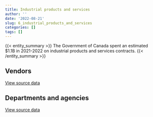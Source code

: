 ```yaml
---
title: Industrial products and services
author: ''
date: '2022-08-21'
slug: 6_industrial_products_and_services
categories: []
tags: []
---
```


<script src="/rmarkdown-libs/htmlwidgets/htmlwidgets.js"></script>
<link href="/rmarkdown-libs/datatables-css/datatables-crosstalk.css" rel="stylesheet" />
<script src="/rmarkdown-libs/datatables-binding/datatables.js"></script>
<script src="/rmarkdown-libs/jquery/jquery-3.6.0.min.js"></script>
<link href="/rmarkdown-libs/dt-core-bootstrap/css/dataTables.bootstrap.min.css" rel="stylesheet" />
<link href="/rmarkdown-libs/dt-core-bootstrap/css/dataTables.bootstrap.extra.css" rel="stylesheet" />
<script src="/rmarkdown-libs/dt-core-bootstrap/js/jquery.dataTables.min.js"></script>
<script src="/rmarkdown-libs/dt-core-bootstrap/js/dataTables.bootstrap.min.js"></script>
<link href="/rmarkdown-libs/crosstalk/css/crosstalk.min.css" rel="stylesheet" />
<script src="/rmarkdown-libs/crosstalk/js/crosstalk.min.js"></script>
<script src="/rmarkdown-libs/htmlwidgets/htmlwidgets.js"></script>
<link href="/rmarkdown-libs/datatables-css/datatables-crosstalk.css" rel="stylesheet" />
<script src="/rmarkdown-libs/datatables-binding/datatables.js"></script>
<script src="/rmarkdown-libs/jquery/jquery-3.6.0.min.js"></script>
<link href="/rmarkdown-libs/dt-core-bootstrap/css/dataTables.bootstrap.min.css" rel="stylesheet" />
<link href="/rmarkdown-libs/dt-core-bootstrap/css/dataTables.bootstrap.extra.css" rel="stylesheet" />
<script src="/rmarkdown-libs/dt-core-bootstrap/js/jquery.dataTables.min.js"></script>
<script src="/rmarkdown-libs/dt-core-bootstrap/js/dataTables.bootstrap.min.js"></script>
<link href="/rmarkdown-libs/crosstalk/css/crosstalk.min.css" rel="stylesheet" />
<script src="/rmarkdown-libs/crosstalk/js/crosstalk.min.js"></script>

{{< entity_summary >}}
The Government of Canada spent an estimated \$1.1B in 2021-2022 on industrial products and services contracts.
{{< /entity_summary >}}

## Vendors

<div id="htmlwidget-1" style="width:100%;height:auto;" class="datatables html-widget"></div>
<script type="application/json" data-for="htmlwidget-1">{"x":{"style":"bootstrap","filter":"none","vertical":false,"data":[["<a href=\"/vendors/2220742_ontario/\">2220742 ONTARIO<\/a>","<a href=\"/vendors/3d_datacomm/\">3D DATACOMM<\/a>","<a href=\"/vendors/3m_canada_company/\">3M CANADA COMPANY<\/a>","<a href=\"/vendors/73719_newfoundland_labrador/\">73719 NEWFOUNDLAND LABRADOR<\/a>","<a href=\"/vendors/9275_0181_quebec/\">9275 0181 QUEBEC<\/a>","<a href=\"/vendors/ab_sciex/\">AB SCIEX<\/a>","<a href=\"/vendors/abb/\">ABB<\/a>","<a href=\"/vendors/abbott/\">ABBOTT<\/a>","<a href=\"/vendors/access_2_networks/\">ACCESS 2 NETWORKS<\/a>","<a href=\"/vendors/acklands_grainger/\">ACKLANDS GRAINGER<\/a>","<a href=\"/vendors/acme_future_security_controls/\">ACME FUTURE SECURITY CONTROLS<\/a>","<a href=\"/vendors/act/\">ACT<\/a>","<a href=\"/vendors/adapt_pharma_canada/\">ADAPT PHARMA CANADA<\/a>","<a href=\"/vendors/adga_group/\">ADGA GROUP<\/a>","<a href=\"/vendors/advanced_business_interiors/\">ADVANCED BUSINESS INTERIORS<\/a>","<a href=\"/vendors/advanced_chippewa_technologies/\">ADVANCED CHIPPEWA TECHNOLOGIES<\/a>","<a href=\"/vendors/aecom/\">AECOM<\/a>","<a href=\"/vendors/aeg_fuels/\">AEG FUELS<\/a>","<a href=\"/vendors/aerex_avionics/\">AEREX AVIONICS<\/a>","<a href=\"/vendors/aero_feu/\">AERO FEU<\/a>","<a href=\"/vendors/aero_supplies/\">AERO SUPPLIES<\/a>","<a href=\"/vendors/afw_construction/\">AFW CONSTRUCTION<\/a>","<a href=\"/vendors/agilent/\">AGILENT<\/a>","<a href=\"/vendors/ainsworth/\">AINSWORTH<\/a>","<a href=\"/vendors/air_liquide_canada/\">AIR LIQUIDE CANADA<\/a>","<a href=\"/vendors/airborne_systems/\">AIRBORNE SYSTEMS<\/a>","<a href=\"/vendors/airboss_defense/\">AIRBOSS DEFENSE<\/a>","<a href=\"/vendors/airbus/\">AIRBUS<\/a>","<a href=\"/vendors/alliance_energy/\">ALLIANCE ENERGY<\/a>","<a href=\"/vendors/alliance_engineering_construction/\">ALLIANCE ENGINEERING CONSTRUCTION<\/a>","<a href=\"/vendors/als_canada/\">ALS CANADA<\/a>","<a href=\"/vendors/altis_human_resources/\">ALTIS HUMAN RESOURCES<\/a>","<a href=\"/vendors/amazon/\">AMAZON<\/a>","<a href=\"/vendors/amron_construction/\">AMRON CONSTRUCTION<\/a>","<a href=\"/vendors/amtech_aeronautical/\">AMTECH AERONAUTICAL<\/a>","<a href=\"/vendors/amtek_engineering/\">AMTEK ENGINEERING<\/a>","<a href=\"/vendors/anixter_canada/\">ANIXTER CANADA<\/a>","<a href=\"/vendors/apparel_trimmings/\">APPAREL TRIMMINGS<\/a>","<a href=\"/vendors/applied_electonics/\">APPLIED ELECTONICS<\/a>","<a href=\"/vendors/applied_systems_engineering/\">APPLIED SYSTEMS ENGINEERING<\/a>","<a href=\"/vendors/apron_fuel_services/\">APRON FUEL SERVICES<\/a>","<a href=\"/vendors/aqua_guard_spill_response/\">AQUA GUARD SPILL RESPONSE<\/a>","<a href=\"/vendors/aqua_lung_canada/\">AQUA LUNG CANADA<\/a>","<a href=\"/vendors/arc_teryx_equipment_a_division_of_amer_sports_canada/\">ARC TERYX EQUIPMENT A DIVISION OF AMER SPORTS CANADA<\/a>","<a href=\"/vendors/artex_sportswear/\">ARTEX SPORTSWEAR<\/a>","<a href=\"/vendors/asbex/\">ASBEX<\/a>","<a href=\"/vendors/asokan_business_interiors/\">ASOKAN BUSINESS INTERIORS<\/a>","<a href=\"/vendors/atco/\">ATCO<\/a>","<a href=\"/vendors/atlantic_business_interiors/\">ATLANTIC BUSINESS INTERIORS<\/a>","<a href=\"/vendors/atlantica_mechanical_contractors/\">ATLANTICA MECHANICAL CONTRACTORS<\/a>","<a href=\"/vendors/ats_services/\">ATS SERVICES<\/a>","<a href=\"/vendors/atwill_morin/\">ATWILL MORIN<\/a>","<a href=\"/vendors/av_tech/\">AV TECH<\/a>","<a href=\"/vendors/avi_spl_canada/\">AVI SPL CANADA<\/a>","<a href=\"/vendors/avjet_holding/\">AVJET HOLDING<\/a>","<a href=\"/vendors/avondale_construction/\">AVONDALE CONSTRUCTION<\/a>","<a href=\"/vendors/axys_technologies/\">AXYS TECHNOLOGIES<\/a>","<a href=\"/vendors/b_braun_of_canada/\">B BRAUN OF CANADA<\/a>","<a href=\"/vendors/babcock_international_group/\">BABCOCK INTERNATIONAL GROUP<\/a>","<a href=\"/vendors/bae_systems/\">BAE SYSTEMS<\/a>","<a href=\"/vendors/banctec_canada/\">BANCTEC CANADA<\/a>","<a href=\"/vendors/bargreen_ellingson/\">BARGREEN ELLINGSON<\/a>","<a href=\"/vendors/baxter/\">BAXTER<\/a>","<a href=\"/vendors/beckman_coulter_canada/\">BECKMAN COULTER CANADA<\/a>","<a href=\"/vendors/bell_canada/\">BELL CANADA<\/a>","<a href=\"/vendors/bell_textron/\">BELL TEXTRON<\/a>","<a href=\"/vendors/bio_nuclear_diagnostics/\">BIO NUCLEAR DIAGNOSTICS<\/a>","<a href=\"/vendors/biomerieux_canada/\">BIOMERIEUX CANADA<\/a>","<a href=\"/vendors/black_mcdonald/\">BLACK MCDONALD<\/a>","<a href=\"/vendors/blumetric_environmental/\">BLUMETRIC ENVIRONMENTAL<\/a>","<a href=\"/vendors/bmt_fleet_technology/\">BMT FLEET TECHNOLOGY<\/a>","<a href=\"/vendors/bollore_logistics/\">BOLLORE LOGISTICS<\/a>","<a href=\"/vendors/bombardier/\">BOMBARDIER<\/a>","<a href=\"/vendors/bomimed/\">BOMIMED<\/a>","<a href=\"/vendors/bouthillette_parizeau/\">BOUTHILLETTE PARIZEAU<\/a>","<a href=\"/vendors/brandt_tractor/\">BRANDT TRACTOR<\/a>","<a href=\"/vendors/brawn_construction/\">BRAWN CONSTRUCTION<\/a>","<a href=\"/vendors/broadnet_telecom/\">BROADNET TELECOM<\/a>","<a href=\"/vendors/bronswerk_marine/\">BRONSWERK MARINE<\/a>","<a href=\"/vendors/brookfield_global_integrated_solutions/\">BROOKFIELD GLOBAL INTEGRATED SOLUTIONS<\/a>","<a href=\"/vendors/brs_innovations/\">BRS INNOVATIONS<\/a>","<a href=\"/vendors/bruker/\">BRUKER<\/a>","<a href=\"/vendors/bureau_veritas_canada/\">BUREAU VERITAS CANADA<\/a>","<a href=\"/vendors/c_core/\">C CORE<\/a>","<a href=\"/vendors/cadex/\">CADEX<\/a>","<a href=\"/vendors/calian/\">CALIAN<\/a>","<a href=\"/vendors/campbell_scientific_canada/\">CAMPBELL SCIENTIFIC CANADA<\/a>","<a href=\"/vendors/canadian_corps_of_commissionaires/\">CANADIAN CORPS OF COMMISSIONAIRES<\/a>","<a href=\"/vendors/canadian_leaseback/\">CANADIAN LEASEBACK<\/a>","<a href=\"/vendors/canadian_maritime_engineering/\">CANADIAN MARITIME ENGINEERING<\/a>","<a href=\"/vendors/canadian_nuclear_laboratories/\">CANADIAN NUCLEAR LABORATORIES<\/a>","<a href=\"/vendors/canadian_standards_association/\">CANADIAN STANDARDS ASSOCIATION<\/a>","<a href=\"/vendors/canadyne_technologies/\">CANADYNE TECHNOLOGIES<\/a>","<a href=\"/vendors/canam_ponts_canada/\">CANAM PONTS CANADA<\/a>","<a href=\"/vendors/canon/\">CANON<\/a>","<a href=\"/vendors/cansel_survey_equipment/\">CANSEL SURVEY EQUIPMENT<\/a>","<a href=\"/vendors/cantec_systems/\">CANTEC SYSTEMS<\/a>","<a href=\"/vendors/carleton_life_support_systems/\">CARLETON LIFE SUPPORT SYSTEMS<\/a>","<a href=\"/vendors/carleton_university/\">CARLETON UNIVERSITY<\/a>","<a href=\"/vendors/carmichael_engineering/\">CARMICHAEL ENGINEERING<\/a>","<a href=\"/vendors/casp_aerospace/\">CASP AEROSPACE<\/a>","<a href=\"/vendors/cbci_telecom/\">CBCI TELECOM<\/a>","<a href=\"/vendors/cdw_canada/\">CDW CANADA<\/a>","<a href=\"/vendors/chandos_construction/\">CHANDOS CONSTRUCTION<\/a>","<a href=\"/vendors/chubb_edwards/\">CHUBB EDWARDS<\/a>","<a href=\"/vendors/cima/\">CIMA<\/a>","<a href=\"/vendors/clariant_canada/\">CLARIANT CANADA<\/a>","<a href=\"/vendors/clermark/\">CLERMARK<\/a>","<a href=\"/vendors/coastal_restoration_masonry/\">COASTAL RESTORATION MASONRY<\/a>","<a href=\"/vendors/colt_canada/\">COLT CANADA<\/a>","<a href=\"/vendors/columbia_fuels/\">COLUMBIA FUELS<\/a>","<a href=\"/vendors/combat_networks/\">COMBAT NETWORKS<\/a>","<a href=\"/vendors/compucom_canada/\">COMPUCOM CANADA<\/a>","<a href=\"/vendors/con_pro_industries_canada/\">CON PRO INDUSTRIES CANADA<\/a>","<a href=\"/vendors/concept_controls/\">CONCEPT CONTROLS<\/a>","<a href=\"/vendors/conexsys/\">CONEXSYS<\/a>","<a href=\"/vendors/connex_telecommunications/\">CONNEX TELECOMMUNICATIONS<\/a>","<a href=\"/vendors/convergint_technologies/\">CONVERGINT TECHNOLOGIES<\/a>","<a href=\"/vendors/ctoms/\">CTOMS<\/a>","<a href=\"/vendors/cubic_defense_applications/\">CUBIC DEFENSE APPLICATIONS<\/a>","<a href=\"/vendors/cullen_diesel_power/\">CULLEN DIESEL POWER<\/a>","<a href=\"/vendors/cummins_canada/\">CUMMINS CANADA<\/a>","<a href=\"/vendors/d_doyle_installations/\">D DOYLE INSTALLATIONS<\/a>","<a href=\"/vendors/d_mark_biosciences/\">D MARK BIOSCIENCES<\/a>","<a href=\"/vendors/daimler/\">DAIMLER<\/a>","<a href=\"/vendors/dalhousie_university/\">DALHOUSIE UNIVERSITY<\/a>","<a href=\"/vendors/dasco_equipment/\">DASCO EQUIPMENT<\/a>","<a href=\"/vendors/data_communications_management/\">DATA COMMUNICATIONS MANAGEMENT<\/a>","<a href=\"/vendors/davtair_industries/\">DAVTAIR INDUSTRIES<\/a>","<a href=\"/vendors/dbc_marine_safety_systems/\">DBC MARINE SAFETY SYSTEMS<\/a>","<a href=\"/vendors/decisive_technologies/\">DECISIVE TECHNOLOGIES<\/a>","<a href=\"/vendors/delco_automation/\">DELCO AUTOMATION<\/a>","<a href=\"/vendors/dell_computer/\">DELL COMPUTER<\/a>","<a href=\"/vendors/devlin_construction/\">DEVLIN CONSTRUCTION<\/a>","<a href=\"/vendors/dew_engineering/\">DEW ENGINEERING<\/a>","<a href=\"/vendors/dexter_construction/\">DEXTER CONSTRUCTION<\/a>","<a href=\"/vendors/diligens/\">DILIGENS<\/a>","<a href=\"/vendors/dnr_consulting_group/\">DNR CONSULTING GROUP<\/a>","<a href=\"/vendors/draeger/\">DRAEGER<\/a>","<a href=\"/vendors/drs_technologies_canada/\">DRS TECHNOLOGIES CANADA<\/a>","<a href=\"/vendors/dss_marine/\">DSS MARINE<\/a>","<a href=\"/vendors/dymech_engineering/\">DYMECH ENGINEERING<\/a>","<a href=\"/vendors/eastpoint_engineering/\">EASTPOINT ENGINEERING<\/a>","<a href=\"/vendors/ebsco_canada/\">EBSCO CANADA<\/a>","<a href=\"/vendors/eclipsys_solutions/\">ECLIPSYS SOLUTIONS<\/a>","<a href=\"/vendors/elbit_systems/\">ELBIT SYSTEMS<\/a>","<a href=\"/vendors/ellisdon/\">ELLISDON<\/a>","<a href=\"/vendors/emcon_services/\">EMCON SERVICES<\/a>","<a href=\"/vendors/emergent_biosolutions/\">EMERGENT BIOSOLUTIONS<\/a>","<a href=\"/vendors/empowered_networks/\">EMPOWERED NETWORKS<\/a>","<a href=\"/vendors/ems_technologies/\">EMS TECHNOLOGIES<\/a>","<a href=\"/vendors/entrust/\">ENTRUST<\/a>","<a href=\"/vendors/esbe_scientific_industries/\">ESBE SCIENTIFIC INDUSTRIES<\/a>","<a href=\"/vendors/esri/\">ESRI<\/a>","<a href=\"/vendors/evolvecomp_construction/\">EVOLVECOMP CONSTRUCTION<\/a>","<a href=\"/vendors/fca_canada/\">FCA CANADA<\/a>","<a href=\"/vendors/felix_technology/\">FELIX TECHNOLOGY<\/a>","<a href=\"/vendors/ffg/\">FFG<\/a>","<a href=\"/vendors/fidelity_engineering_construction/\">FIDELITY ENGINEERING CONSTRUCTION<\/a>","<a href=\"/vendors/finning_international/\">FINNING INTERNATIONAL<\/a>","<a href=\"/vendors/flex_knit/\">FLEX KNIT<\/a>","<a href=\"/vendors/flight_fuels/\">FLIGHT FUELS<\/a>","<a href=\"/vendors/fn_herstal/\">FN HERSTAL<\/a>","<a href=\"/vendors/ford_motor_company/\">FORD MOTOR COMPANY<\/a>","<a href=\"/vendors/fort_garry_fire_truck/\">FORT GARRY FIRE TRUCK<\/a>","<a href=\"/vendors/fournier_construction_industrielle/\">FOURNIER CONSTRUCTION INDUSTRIELLE<\/a>","<a href=\"/vendors/francis_canada_truck_centre/\">FRANCIS CANADA TRUCK CENTRE<\/a>","<a href=\"/vendors/frequentis_canada/\">FREQUENTIS CANADA<\/a>","<a href=\"/vendors/fsc/\">FSC<\/a>","<a href=\"/vendors/g4s_security_services/\">G4S SECURITY SERVICES<\/a>","<a href=\"/vendors/gab_induspac/\">GAB INDUSPAC<\/a>","<a href=\"/vendors/gamble_technologies/\">GAMBLE TECHNOLOGIES<\/a>","<a href=\"/vendors/gap_wireless/\">GAP WIRELESS<\/a>","<a href=\"/vendors/gartner/\">GARTNER<\/a>","<a href=\"/vendors/gateway_mechanical_services/\">GATEWAY MECHANICAL SERVICES<\/a>","<a href=\"/vendors/gdi_services/\">GDI SERVICES<\/a>","<a href=\"/vendors/general_electric_canada/\">GENERAL ELECTRIC CANADA<\/a>","<a href=\"/vendors/general_motors/\">GENERAL MOTORS<\/a>","<a href=\"/vendors/genesis_integration/\">GENESIS INTEGRATION<\/a>","<a href=\"/vendors/genome_quebec/\">GENOME QUEBEC<\/a>","<a href=\"/vendors/gentex_international/\">GENTEX INTERNATIONAL<\/a>","<a href=\"/vendors/george_courey/\">GEORGE COUREY<\/a>","<a href=\"/vendors/geospectrum_technologies/\">GEOSPECTRUM TECHNOLOGIES<\/a>","<a href=\"/vendors/getinge_canada/\">GETINGE CANADA<\/a>","<a href=\"/vendors/gfl_environmental/\">GFL ENVIRONMENTAL<\/a>","<a href=\"/vendors/gilmore_reproductions/\">GILMORE REPRODUCTIONS<\/a>","<a href=\"/vendors/glasshouse_systems/\">GLASSHOUSE SYSTEMS<\/a>","<a href=\"/vendors/global_life_sciences_solutions/\">GLOBAL LIFE SCIENCES SOLUTIONS<\/a>","<a href=\"/vendors/global_total_office/\">GLOBAL TOTAL OFFICE<\/a>","<a href=\"/vendors/global_upholstery/\">GLOBAL UPHOLSTERY<\/a>","<a href=\"/vendors/gm_developpement/\">GM DEVELOPPEMENT<\/a>","<a href=\"/vendors/go_deep_international/\">GO DEEP INTERNATIONAL<\/a>","<a href=\"/vendors/golder_associates/\">GOLDER ASSOCIATES<\/a>","<a href=\"/vendors/grand_toy/\">GRAND TOY<\/a>","<a href=\"/vendors/graw_radiosondes/\">GRAW RADIOSONDES<\/a>","<a href=\"/vendors/grey_rock_services/\">GREY ROCK SERVICES<\/a>","<a href=\"/vendors/griffin_engineered_systems/\">GRIFFIN ENGINEERED SYSTEMS<\/a>","<a href=\"/vendors/gunter_langkopf_maschinenbau/\">GUNTER LANGKOPF MASCHINENBAU<\/a>","<a href=\"/vendors/harnois_energies/\">HARNOIS ENERGIES<\/a>","<a href=\"/vendors/hawboldt_industries/\">HAWBOLDT INDUSTRIES<\/a>","<a href=\"/vendors/haworth/\">HAWORTH<\/a>","<a href=\"/vendors/heddle_marine_services/\">HEDDLE MARINE SERVICES<\/a>","<a href=\"/vendors/hensoltd_sensors/\">HENSOLTD SENSORS<\/a>","<a href=\"/vendors/hercules_slr/\">HERCULES SLR<\/a>","<a href=\"/vendors/highlands_fuel_delivery/\">HIGHLANDS FUEL DELIVERY<\/a>","<a href=\"/vendors/hitachi_data_systems/\">HITACHI DATA SYSTEMS<\/a>","<a href=\"/vendors/hitrac/\">HITRAC<\/a>","<a href=\"/vendors/honeywell/\">HONEYWELL<\/a>","<a href=\"/vendors/hoskin_scientific/\">HOSKIN SCIENTIFIC<\/a>","<a href=\"/vendors/houle_electric/\">HOULE ELECTRIC<\/a>","<a href=\"/vendors/humansystems/\">HUMANSYSTEMS<\/a>","<a href=\"/vendors/hypertec/\">HYPERTEC<\/a>","<a href=\"/vendors/ibiska_telecom/\">IBISKA TELECOM<\/a>","<a href=\"/vendors/ibm_canada/\">IBM CANADA<\/a>","<a href=\"/vendors/iceberg_networks/\">ICEBERG NETWORKS<\/a>","<a href=\"/vendors/iic_technologies/\">IIC TECHNOLOGIES<\/a>","<a href=\"/vendors/illumina_canada/\">ILLUMINA CANADA<\/a>","<a href=\"/vendors/imperial_oil/\">IMPERIAL OIL<\/a>","<a href=\"/vendors/imtech_marine_canada/\">IMTECH MARINE CANADA<\/a>","<a href=\"/vendors/indal_technologies/\">INDAL TECHNOLOGIES<\/a>","<a href=\"/vendors/industra_construction/\">INDUSTRA CONSTRUCTION<\/a>","<a href=\"/vendors/industries_ocean/\">INDUSTRIES OCEAN<\/a>","<a href=\"/vendors/innovasea_marine_systems_canada/\">INNOVASEA MARINE SYSTEMS CANADA<\/a>","<a href=\"/vendors/insa/\">INSA<\/a>","<a href=\"/vendors/integra_networks/\">INTEGRA NETWORKS<\/a>","<a href=\"/vendors/integrated_distribution_systems/\">INTEGRATED DISTRIBUTION SYSTEMS<\/a>","<a href=\"/vendors/inter_medico/\">INTER MEDICO<\/a>","<a href=\"/vendors/interactive_audio_visual/\">INTERACTIVE AUDIO VISUAL<\/a>","<a href=\"/vendors/intercon_marine/\">INTERCON MARINE<\/a>","<a href=\"/vendors/interworks_contracting/\">INTERWORKS CONTRACTING<\/a>","<a href=\"/vendors/iron_mountain/\">IRON MOUNTAIN<\/a>","<a href=\"/vendors/irving_oil/\">IRVING OIL<\/a>","<a href=\"/vendors/it_net_consultants/\">IT NET CONSULTANTS<\/a>","<a href=\"/vendors/itex/\">ITEX<\/a>","<a href=\"/vendors/j_j_trailers_manufacturers_and_sales/\">J J TRAILERS MANUFACTURERS AND SALES<\/a>","<a href=\"/vendors/j_l_richards_associates/\">J L RICHARDS ASSOCIATES<\/a>","<a href=\"/vendors/jankel_tactical_systems/\">JANKEL TACTICAL SYSTEMS<\/a>","<a href=\"/vendors/jasco_applied_sciences_canada/\">JASCO APPLIED SCIENCES CANADA<\/a>","<a href=\"/vendors/jastram_engineering/\">JASTRAM ENGINEERING<\/a>","<a href=\"/vendors/jht_defense/\">JHT DEFENSE<\/a>","<a href=\"/vendors/jim_pattison_industries/\">JIM PATTISON INDUSTRIES<\/a>","<a href=\"/vendors/johnson_controls_canada/\">JOHNSON CONTROLS CANADA<\/a>","<a href=\"/vendors/johnson_s_construction/\">JOHNSON S CONSTRUCTION<\/a>","<a href=\"/vendors/joneljim_concrete_construction/\">JONELJIM CONCRETE CONSTRUCTION<\/a>","<a href=\"/vendors/joseph_elie/\">JOSEPH ELIE<\/a>","<a href=\"/vendors/jp2g_consultants/\">JP2G CONSULTANTS<\/a>","<a href=\"/vendors/kanter_marine/\">KANTER MARINE<\/a>","<a href=\"/vendors/kaycom/\">KAYCOM<\/a>","<a href=\"/vendors/kayway_industries/\">KAYWAY INDUSTRIES<\/a>","<a href=\"/vendors/keysight_technologies_canada/\">KEYSIGHT TECHNOLOGIES CANADA<\/a>","<a href=\"/vendors/keystone_environmental/\">KEYSTONE ENVIRONMENTAL<\/a>","<a href=\"/vendors/keystone_supplies_international/\">KEYSTONE SUPPLIES INTERNATIONAL<\/a>","<a href=\"/vendors/kinetic_construction/\">KINETIC CONSTRUCTION<\/a>","<a href=\"/vendors/kone/\">KONE<\/a>","<a href=\"/vendors/kongsberg/\">KONGSBERG<\/a>","<a href=\"/vendors/konica_minolta_business_solutions/\">KONICA MINOLTA BUSINESS SOLUTIONS<\/a>","<a href=\"/vendors/kpmg/\">KPMG<\/a>","<a href=\"/vendors/kubota_canada/\">KUBOTA CANADA<\/a>","<a href=\"/vendors/kyndryl_canada/\">KYNDRYL CANADA<\/a>","<a href=\"/vendors/l_p_royer/\">L P ROYER<\/a>","<a href=\"/vendors/l3harris/\">L3HARRIS<\/a>","<a href=\"/vendors/landco_construction/\">LANDCO CONSTRUCTION<\/a>","<a href=\"/vendors/larry_penner_enterprises/\">LARRY PENNER ENTERPRISES<\/a>","<a href=\"/vendors/lengkeek_vessel_engineering/\">LENGKEEK VESSEL ENGINEERING<\/a>","<a href=\"/vendors/leonardo/\">LEONARDO<\/a>","<a href=\"/vendors/les_huiles_desroches/\">LES HUILES DESROCHES<\/a>","<a href=\"/vendors/levitt_safety/\">LEVITT SAFETY<\/a>","<a href=\"/vendors/liebherr_canada/\">LIEBHERR CANADA<\/a>","<a href=\"/vendors/life_technologies/\">LIFE TECHNOLOGIES<\/a>","<a href=\"/vendors/liftking_manufacturing/\">LIFTKING MANUFACTURING<\/a>","<a href=\"/vendors/lloyd_s_register_canada/\">LLOYD S REGISTER CANADA<\/a>","<a href=\"/vendors/lockheed_martin/\">LOCKHEED MARTIN<\/a>","<a href=\"/vendors/logistik_unicorp/\">LOGISTIK UNICORP<\/a>","<a href=\"/vendors/luxton_construction/\">LUXTON CONSTRUCTION<\/a>","<a href=\"/vendors/m_d_charlton/\">M D CHARLTON<\/a>","<a href=\"/vendors/macdonald_dettwiler_and_associates/\">MACDONALD DETTWILER AND ASSOCIATES<\/a>","<a href=\"/vendors/macewen_petroleum/\">MACEWEN PETROLEUM<\/a>","<a href=\"/vendors/mackinnon_and_olding/\">MACKINNON AND OLDING<\/a>","<a href=\"/vendors/maconnerie_dynamique/\">MACONNERIE DYNAMIQUE<\/a>","<a href=\"/vendors/magal_s3_canada/\">MAGAL S3 CANADA<\/a>","<a href=\"/vendors/magellan_aerospace/\">MAGELLAN AEROSPACE<\/a>","<a href=\"/vendors/man_energy_solutions_canada/\">MAN ENERGY SOLUTIONS CANADA<\/a>","<a href=\"/vendors/maritime_fence/\">MARITIME FENCE<\/a>","<a href=\"/vendors/maritime_fuels/\">MARITIME FUELS<\/a>","<a href=\"/vendors/martec/\">MARTEC<\/a>","<a href=\"/vendors/martech_electrical_systems/\">MARTECH ELECTRICAL SYSTEMS<\/a>","<a href=\"/vendors/masontech/\">MASONTECH<\/a>","<a href=\"/vendors/matcon_environmental/\">MATCON ENVIRONMENTAL<\/a>","<a href=\"/vendors/mccolman_sons_demolition/\">MCCOLMAN SONS DEMOLITION<\/a>","<a href=\"/vendors/mckesson_canada/\">MCKESSON CANADA<\/a>","<a href=\"/vendors/meal_kit_supply_canada/\">MEAL KIT SUPPLY CANADA<\/a>","<a href=\"/vendors/med_eng_holdings/\">MED ENG HOLDINGS<\/a>","<a href=\"/vendors/mega_tech/\">MEGA TECH<\/a>","<a href=\"/vendors/meggitt/\">MEGGITT<\/a>","<a href=\"/vendors/mercedes_benz_canada/\">MERCEDES BENZ CANADA<\/a>","<a href=\"/vendors/merck_frosst/\">MERCK FROSST<\/a>","<a href=\"/vendors/mercury_marine/\">MERCURY MARINE<\/a>","<a href=\"/vendors/meridian_medical_technologies/\">MERIDIAN MEDICAL TECHNOLOGIES<\/a>","<a href=\"/vendors/metalcraft_marine/\">METALCRAFT MARINE<\/a>","<a href=\"/vendors/metocean_telematics/\">METOCEAN TELEMATICS<\/a>","<a href=\"/vendors/metro_paving_and_road_building/\">METRO PAVING AND ROAD BUILDING<\/a>","<a href=\"/vendors/michelin/\">MICHELIN<\/a>","<a href=\"/vendors/micronostyx/\">MICRONOSTYX<\/a>","<a href=\"/vendors/microsoft_canada/\">MICROSOFT CANADA<\/a>","<a href=\"/vendors/mid_canada_mod_center/\">MID CANADA MOD CENTER<\/a>","<a href=\"/vendors/millbrook_tactical/\">MILLBROOK TACTICAL<\/a>","<a href=\"/vendors/ministry_of_finance/\">MINISTRY OF FINANCE<\/a>","<a href=\"/vendors/mishkumi_technologies/\">MISHKUMI TECHNOLOGIES<\/a>","<a href=\"/vendors/mls_overseas/\">MLS OVERSEAS<\/a>","<a href=\"/vendors/mobile_valve/\">MOBILE VALVE<\/a>","<a href=\"/vendors/mobility_lab/\">MOBILITY LAB<\/a>","<a href=\"/vendors/modern_construction/\">MODERN CONSTRUCTION<\/a>","<a href=\"/vendors/moore_canada/\">MOORE CANADA<\/a>","<a href=\"/vendors/morpho_canada/\">MORPHO CANADA<\/a>","<a href=\"/vendors/motor_coach_industries/\">MOTOR COACH INDUSTRIES<\/a>","<a href=\"/vendors/motorola_solutions_canada/\">MOTOROLA SOLUTIONS CANADA<\/a>","<a href=\"/vendors/mts_allstream/\">MTS ALLSTREAM<\/a>","<a href=\"/vendors/mustang_survival/\">MUSTANG SURVIVAL<\/a>","<a href=\"/vendors/nanometrics/\">NANOMETRICS<\/a>","<a href=\"/vendors/nexter_systems/\">NEXTER SYSTEMS<\/a>","<a href=\"/vendors/nimble_information_strategies/\">NIMBLE INFORMATION STRATEGIES<\/a>","<a href=\"/vendors/nisha_techonologies/\">NISHA TECHONOLOGIES<\/a>","<a href=\"/vendors/nokia_canada/\">NOKIA CANADA<\/a>","<a href=\"/vendors/northfield_metal_products/\">NORTHFIELD METAL PRODUCTS<\/a>","<a href=\"/vendors/northrop_grumman/\">NORTHROP GRUMMAN<\/a>","<a href=\"/vendors/northwest_marine_technology/\">NORTHWEST MARINE TECHNOLOGY<\/a>","<a href=\"/vendors/nortrax_canada/\">NORTRAX CANADA<\/a>","<a href=\"/vendors/nova_networks/\">NOVA NETWORKS<\/a>","<a href=\"/vendors/nua_office/\">NUA OFFICE<\/a>","<a href=\"/vendors/nuctech_company/\">NUCTECH COMPANY<\/a>","<a href=\"/vendors/oei_krueger/\">OEI KRUEGER<\/a>","<a href=\"/vendors/okanagan_aggregates/\">OKANAGAN AGGREGATES<\/a>","<a href=\"/vendors/omnitech_electronics/\">OMNITECH ELECTRONICS<\/a>","<a href=\"/vendors/onx_enterprise_solutions/\">ONX ENTERPRISE SOLUTIONS<\/a>","<a href=\"/vendors/optiv_canada_federal/\">OPTIV CANADA FEDERAL<\/a>","<a href=\"/vendors/otis_elevator/\">OTIS ELEVATOR<\/a>","<a href=\"/vendors/p_k_welding_fabricators/\">P K WELDING FABRICATORS<\/a>","<a href=\"/vendors/pacific_safety_products/\">PACIFIC SAFETY PRODUCTS<\/a>","<a href=\"/vendors/pacwill_environmental/\">PACWILL ENVIRONMENTAL<\/a>","<a href=\"/vendors/pal_aerospace/\">PAL AEROSPACE<\/a>","<a href=\"/vendors/paladin_group/\">PALADIN GROUP<\/a>","<a href=\"/vendors/parkland_industries/\">PARKLAND INDUSTRIES<\/a>","<a href=\"/vendors/parkland_refining/\">PARKLAND REFINING<\/a>","<a href=\"/vendors/patlon_aircraft_industries/\">PATLON AIRCRAFT INDUSTRIES<\/a>","<a href=\"/vendors/pattison_sign_group/\">PATTISON SIGN GROUP<\/a>","<a href=\"/vendors/pcl_constructors/\">PCL CONSTRUCTORS<\/a>","<a href=\"/vendors/peerless_garments/\">PEERLESS GARMENTS<\/a>","<a href=\"/vendors/pennecon/\">PENNECON<\/a>","<a href=\"/vendors/persistent_systems/\">PERSISTENT SYSTEMS<\/a>","<a href=\"/vendors/peter_kiewit_sons/\">PETER KIEWIT SONS<\/a>","<a href=\"/vendors/peters_construction/\">PETERS CONSTRUCTION<\/a>","<a href=\"/vendors/petro_air_services/\">PETRO AIR SERVICES<\/a>","<a href=\"/vendors/phaselock_systems_international/\">PHASELOCK SYSTEMS INTERNATIONAL<\/a>","<a href=\"/vendors/pitney_bowes/\">PITNEY BOWES<\/a>","<a href=\"/vendors/pmb_electrical_services/\">PMB ELECTRICAL SERVICES<\/a>","<a href=\"/vendors/pmg_technologies/\">PMG TECHNOLOGIES<\/a>","<a href=\"/vendors/podolinsky_equipment/\">PODOLINSKY EQUIPMENT<\/a>","<a href=\"/vendors/polaris_industries/\">POLARIS INDUSTRIES<\/a>","<a href=\"/vendors/port_of_spain_holdings/\">PORT OF SPAIN HOLDINGS<\/a>","<a href=\"/vendors/primex_project_management/\">PRIMEX PROJECT MANAGEMENT<\/a>","<a href=\"/vendors/printers_plus/\">PRINTERS PLUS<\/a>","<a href=\"/vendors/promaxis/\">PROMAXIS<\/a>","<a href=\"/vendors/purelogic/\">PURELOGIC<\/a>","<a href=\"/vendors/purespirit_solutions/\">PURESPIRIT SOLUTIONS<\/a>","<a href=\"/vendors/pylon_electronics/\">PYLON ELECTRONICS<\/a>","<a href=\"/vendors/qiagen/\">QIAGEN<\/a>","<a href=\"/vendors/qinetiq/\">QINETIQ<\/a>","<a href=\"/vendors/r_e_gilmore_investments/\">R E GILMORE INVESTMENTS<\/a>","<a href=\"/vendors/radiation_solutions/\">RADIATION SOLUTIONS<\/a>","<a href=\"/vendors/rampart_international/\">RAMPART INTERNATIONAL<\/a>","<a href=\"/vendors/randstad/\">RANDSTAD<\/a>","<a href=\"/vendors/rapiscan_systems/\">RAPISCAN SYSTEMS<\/a>","<a href=\"/vendors/raytheon/\">RAYTHEON<\/a>","<a href=\"/vendors/regent_construction/\">REGENT CONSTRUCTION<\/a>","<a href=\"/vendors/revision_military/\">REVISION MILITARY<\/a>","<a href=\"/vendors/rheinmetall/\">RHEINMETALL<\/a>","<a href=\"/vendors/rightway_sanitation_services/\">RIGHTWAY SANITATION SERVICES<\/a>","<a href=\"/vendors/roche_diagnostics/\">ROCHE DIAGNOSTICS<\/a>","<a href=\"/vendors/rockwell_collins_canada/\">ROCKWELL COLLINS CANADA<\/a>","<a href=\"/vendors/rogers/\">ROGERS<\/a>","<a href=\"/vendors/rohde_schwarz_canada/\">ROHDE SCHWARZ CANADA<\/a>","<a href=\"/vendors/rolling_tides_construction/\">ROLLING TIDES CONSTRUCTION<\/a>","<a href=\"/vendors/rosborough_boats/\">ROSBOROUGH BOATS<\/a>","<a href=\"/vendors/rush_truck_centres_of_canada/\">RUSH TRUCK CENTRES OF CANADA<\/a>","<a href=\"/vendors/russel_metals/\">RUSSEL METALS<\/a>","<a href=\"/vendors/rycom_built_environmen/\">RYCOM BUILT ENVIRONMEN<\/a>","<a href=\"/vendors/saab/\">SAAB<\/a>","<a href=\"/vendors/sca_shipping_consultants_associated/\">SCA SHIPPING CONSULTANTS ASSOCIATED<\/a>","<a href=\"/vendors/scalar_decisions/\">SCALAR DECISIONS<\/a>","<a href=\"/vendors/scansa_construction/\">SCANSA CONSTRUCTION<\/a>","<a href=\"/vendors/seacoast_marine_electronics/\">SEACOAST MARINE ELECTRONICS<\/a>","<a href=\"/vendors/seagate_construction/\">SEAGATE CONSTRUCTION<\/a>","<a href=\"/vendors/seaspan_victoria_shipyards/\">SEASPAN VICTORIA SHIPYARDS<\/a>","<a href=\"/vendors/sed_systems/\">SED SYSTEMS<\/a>","<a href=\"/vendors/setanta_contracting/\">SETANTA CONTRACTING<\/a>","<a href=\"/vendors/sgs_axys_analytical_services/\">SGS AXYS ANALYTICAL SERVICES<\/a>","<a href=\"/vendors/sharp_electronics/\">SHARP ELECTRONICS<\/a>","<a href=\"/vendors/shell_canada_products/\">SHELL CANADA PRODUCTS<\/a>","<a href=\"/vendors/siemens/\">SIEMENS<\/a>","<a href=\"/vendors/simex_defence/\">SIMEX DEFENCE<\/a>","<a href=\"/vendors/simplex_grinnell/\">SIMPLEX GRINNELL<\/a>","<a href=\"/vendors/slr_consulting_canada/\">SLR CONSULTING CANADA<\/a>","<a href=\"/vendors/smiths_detection/\">SMITHS DETECTION<\/a>","<a href=\"/vendors/snc_lavalin/\">SNC LAVALIN<\/a>","<a href=\"/vendors/softchoice/\">SOFTCHOICE<\/a>","<a href=\"/vendors/solotech/\">SOLOTECH<\/a>","<a href=\"/vendors/southwest_research_institute/\">SOUTHWEST RESEARCH INSTITUTE<\/a>","<a href=\"/vendors/spartan_bioscience/\">SPARTAN BIOSCIENCE<\/a>","<a href=\"/vendors/sra_staffing_solutions/\">SRA STAFFING SOLUTIONS<\/a>","<a href=\"/vendors/st_john_ambulance/\">ST JOHN AMBULANCE<\/a>","<a href=\"/vendors/st_joseph_print_group/\">ST JOSEPH PRINT GROUP<\/a>","<a href=\"/vendors/stantec/\">STANTEC<\/a>","<a href=\"/vendors/steris_canada/\">STERIS CANADA<\/a>","<a href=\"/vendors/stoneworks_technologies/\">STONEWORKS TECHNOLOGIES<\/a>","<a href=\"/vendors/strong_bros_general_contracting/\">STRONG BROS GENERAL CONTRACTING<\/a>","<a href=\"/vendors/stryker_canada/\">STRYKER CANADA<\/a>","<a href=\"/vendors/summit_canada_distributors/\">SUMMIT CANADA DISTRIBUTORS<\/a>","<a href=\"/vendors/sun_life_assurance_company/\">SUN LIFE ASSURANCE COMPANY<\/a>","<a href=\"/vendors/suncor_energy/\">SUNCOR ENERGY<\/a>","<a href=\"/vendors/super_channel_international/\">SUPER CHANNEL INTERNATIONAL<\/a>","<a href=\"/vendors/supremex/\">SUPREMEX<\/a>","<a href=\"/vendors/sutherland_excavating/\">SUTHERLAND EXCAVATING<\/a>","<a href=\"/vendors/synersolutions_technologies/\">SYNERSOLUTIONS TECHNOLOGIES<\/a>","<a href=\"/vendors/systems_for_research/\">SYSTEMS FOR RESEARCH<\/a>","<a href=\"/vendors/techne_seating_component/\">TECHNE SEATING COMPONENT<\/a>","<a href=\"/vendors/techno_feu/\">TECHNO FEU<\/a>","<a href=\"/vendors/tecsis/\">TECSIS<\/a>","<a href=\"/vendors/teknion/\">TEKNION<\/a>","<a href=\"/vendors/teksystems_canada/\">TEKSYSTEMS CANADA<\/a>","<a href=\"/vendors/telecom_computer_services/\">TELECOM COMPUTER SERVICES<\/a>","<a href=\"/vendors/telecommunication_support_services/\">TELECOMMUNICATION SUPPORT SERVICES<\/a>","<a href=\"/vendors/teledyne/\">TELEDYNE<\/a>","<a href=\"/vendors/telephonics/\">TELEPHONICS<\/a>","<a href=\"/vendors/telesat/\">TELESAT<\/a>","<a href=\"/vendors/telus_canada/\">TELUS CANADA<\/a>","<a href=\"/vendors/tenaquip/\">TENAQUIP<\/a>","<a href=\"/vendors/teramach_technologies/\">TERAMACH TECHNOLOGIES<\/a>","<a href=\"/vendors/tervita/\">TERVITA<\/a>","<a href=\"/vendors/testforce_systems/\">TESTFORCE SYSTEMS<\/a>","<a href=\"/vendors/thales/\">THALES<\/a>","<a href=\"/vendors/the_aim_group/\">THE AIM GROUP<\/a>","<a href=\"/vendors/the_masha_krupp_translation_group/\">THE MASHA KRUPP TRANSLATION GROUP<\/a>","<a href=\"/vendors/the_mathworks/\">THE MATHWORKS<\/a>","<a href=\"/vendors/the_stevens_company/\">THE STEVENS COMPANY<\/a>","<a href=\"/vendors/thermo_fisher_scientific/\">THERMO FISHER SCIENTIFIC<\/a>","<a href=\"/vendors/thomson_reuters/\">THOMSON REUTERS<\/a>","<a href=\"/vendors/thornhill_medical/\">THORNHILL MEDICAL<\/a>","<a href=\"/vendors/thyssenkrupp_elevator/\">THYSSENKRUPP ELEVATOR<\/a>","<a href=\"/vendors/toromont/\">TOROMONT<\/a>","<a href=\"/vendors/totem_offisource/\">TOTEM OFFISOURCE<\/a>","<a href=\"/vendors/toyota/\">TOYOTA<\/a>","<a href=\"/vendors/tpg_technology_consultants/\">TPG TECHNOLOGY CONSULTANTS<\/a>","<a href=\"/vendors/trainor_mechanical_contractors/\">TRAINOR MECHANICAL CONTRACTORS<\/a>","<a href=\"/vendors/transpolar_technology/\">TRANSPOLAR TECHNOLOGY<\/a>","<a href=\"/vendors/traytown_builders/\">TRAYTOWN BUILDERS<\/a>","<a href=\"/vendors/troy_life_fire_safety/\">TROY LIFE FIRE SAFETY<\/a>","<a href=\"/vendors/tulmar_safety_systems/\">TULMAR SAFETY SYSTEMS<\/a>","<a href=\"/vendors/tyco_integrated_fire_security/\">TYCO INTEGRATED FIRE SECURITY<\/a>","<a href=\"/vendors/tyr_tactical/\">TYR TACTICAL<\/a>","<a href=\"/vendors/ultra_electronics/\">ULTRA ELECTRONICS<\/a>","<a href=\"/vendors/unisource/\">UNISOURCE<\/a>","<a href=\"/vendors/unisync_group/\">UNISYNC GROUP<\/a>","<a href=\"/vendors/united_rentals_of_canada/\">UNITED RENTALS OF CANADA<\/a>","<a href=\"/vendors/united_states_department_of_the_air_force/\">UNITED STATES DEPARTMENT OF THE AIR FORCE<\/a>","<a href=\"/vendors/united_states_department_of_the_army/\">UNITED STATES DEPARTMENT OF THE ARMY<\/a>","<a href=\"/vendors/united_states_department_of_the_navy/\">UNITED STATES DEPARTMENT OF THE NAVY<\/a>","<a href=\"/vendors/universite_laval/\">UNIVERSITE LAVAL<\/a>","<a href=\"/vendors/university_of_alberta/\">UNIVERSITY OF ALBERTA<\/a>","<a href=\"/vendors/university_of_british_columbia/\">UNIVERSITY OF BRITISH COLUMBIA<\/a>","<a href=\"/vendors/university_of_ottawa/\">UNIVERSITY OF OTTAWA<\/a>","<a href=\"/vendors/university_of_regina/\">UNIVERSITY OF REGINA<\/a>","<a href=\"/vendors/university_of_saskatchewan/\">UNIVERSITY OF SASKATCHEWAN<\/a>","<a href=\"/vendors/university_of_toronto/\">UNIVERSITY OF TORONTO<\/a>","<a href=\"/vendors/university_of_waterloo/\">UNIVERSITY OF WATERLOO<\/a>","<a href=\"/vendors/university_of_western_ontario/\">UNIVERSITY OF WESTERN ONTARIO<\/a>","<a href=\"/vendors/uqsuq/\">UQSUQ<\/a>","<a href=\"/vendors/vaisala_canada/\">VAISALA CANADA<\/a>","<a href=\"/vendors/valcom_consulting/\">VALCOM CONSULTING<\/a>","<a href=\"/vendors/value_master_builders/\">VALUE MASTER BUILDERS<\/a>","<a href=\"/vendors/van_kappel_international/\">VAN KAPPEL INTERNATIONAL<\/a>","<a href=\"/vendors/vancouver_pile_driving/\">VANCOUVER PILE DRIVING<\/a>","<a href=\"/vendors/vanrx_pharmasystems/\">VANRX PHARMASYSTEMS<\/a>","<a href=\"/vendors/visiontec/\">VISIONTEC<\/a>","<a href=\"/vendors/vmware/\">VMWARE<\/a>","<a href=\"/vendors/vwr_international/\">VWR INTERNATIONAL<\/a>","<a href=\"/vendors/wade_general_contracting/\">WADE GENERAL CONTRACTING<\/a>","<a href=\"/vendors/wajax/\">WAJAX<\/a>","<a href=\"/vendors/wartsila/\">WARTSILA<\/a>","<a href=\"/vendors/waste_management_of_canada/\">WASTE MANAGEMENT OF CANADA<\/a>","<a href=\"/vendors/watchguard_video/\">WATCHGUARD VIDEO<\/a>","<a href=\"/vendors/waters/\">WATERS<\/a>","<a href=\"/vendors/weatherhaven_canada/\">WEATHERHAVEN CANADA<\/a>","<a href=\"/vendors/webster_electric/\">WEBSTER ELECTRIC<\/a>","<a href=\"/vendors/wesco_distribution_canada/\">WESCO DISTRIBUTION CANADA<\/a>","<a href=\"/vendors/westbury_national_show_systems/\">WESTBURY NATIONAL SHOW SYSTEMS<\/a>","<a href=\"/vendors/westower_communications/\">WESTOWER COMMUNICATIONS<\/a>","<a href=\"/vendors/wildlife_computers/\">WILDLIFE COMPUTERS<\/a>","<a href=\"/vendors/wintersteiger/\">WINTERSTEIGER<\/a>","<a href=\"/vendors/world_fuel_services/\">WORLD FUEL SERVICES<\/a>","<a href=\"/vendors/wsp/\">WSP<\/a>","<a href=\"/vendors/xerox/\">XEROX<\/a>","<a href=\"/vendors/yamaha_motors_canada/\">YAMAHA MOTORS CANADA<\/a>","<a href=\"/vendors/zoll_medical_canada/\">ZOLL MEDICAL CANADA<\/a>","<a href=\"/vendors/zycom/\">ZYCOM<\/a>"],[null,33626.51,1394555.43,null,null,1273891.05,null,125042.5,null,1483113.17,2567086.62,null,227303.5,8481039.12,2976191.9,16699.14,0,null,null,183954.68,12605.15,38691.86,5365824.37,null,890103.3,5590662.22,1190415.12,241510206.57,0,null,null,null,null,178494.95,10500,67849.12,576233.22,1978857.82,76420.26,null,116336.01,3506030.58,48094.72,1374383.63,3571625.71,160663.34,1420583.23,null,351369.01,null,null,null,211061.9,50386.44,106488.7,245696,365165.73,null,467668.04,1003766.42,21041.47,3260878.65,null,1215417.11,39174995.64,null,0,35564.15,1788037.89,38127.34,28631.41,null,null,null,null,40286.99,13492.2,115663.88,11144572.03,12185.36,102993.97,283950.73,null,372356.36,13273.47,null,1338295.84,null,null,46391,4268.89,null,4672261.91,1694362.78,341724.5,726826.54,1469341.04,1331585.89,null,164660.6,299133.6,438982.57,140158.38,3590045.01,269985.09,null,1515472.51,562325.43,null,2337791.84,24700.21,null,14303.74,null,269765.14,24973,null,305820.92,43488.43,30871192.74,209306,3647098.89,80782.46,187660.26,82304.12,null,1529618.8,107472.09,null,14483.1,168874.02,2383523.35,109617.57,2354421.63,9080389.98,null,32690.8,18970.51,597066.13,17791.72,9108872.12,1431283.93,null,null,101928.29,11362448.38,2868368.73,null,3560807.74,153624.67,1024338.13,null,104654.15,null,2769758,24870.3,4276647.24,7609413.36,null,354990.85,1275360.86,null,null,104559,16137.05,null,null,null,null,19711.39,1141227.89,997345.82,812152.66,null,2564528.4,null,863935.04,56091,2912001.97,17931.51,null,37428.35,32035.71,1106139.22,null,10396,null,null,39713.2,387691.3,null,1611257.4,0,114159.47,2423822.3,null,21262.5,154649.8,null,274170.18,62956.25,null,1289137.55,54046.49,null,292695.5,168554.08,3133343.91,3058793.35,3496035.88,null,229345.83,null,2271756.43,78614.89,37837.55,3788362.67,262287.17,2432392.74,114081.4,null,null,1505093.54,21529.76,null,193057.76,421386,null,null,272192.51,54549.46,null,null,9780.76,118203.54,4668.74,20399.84,910169.44,635246.58,1194457.32,2957278.39,12435.68,null,5906892.73,null,28595.68,null,1472702.84,1907030.81,1066749.27,0,2177350.38,null,895199.77,1992505.09,null,20905,56432.14,1189623.32,995047.98,72917917.76,null,null,null,null,null,3266891.63,null,3283217.77,9609.48,null,9039720.48,18956629.1,null,1090384.45,null,291891.18,1834698.87,null,6956305.52,null,null,null,null,null,111376.6,295841.44,null,null,27300,null,261082.06,309064.76,34511.44,null,22500.35,17026.84,null,null,289800.03,61563.62,1464129.3,null,137424.95,null,1125857.6,63572.33,184661.41,null,509564.85,740130.08,null,null,105424.3,14525,1033082.28,249923.94,952343.35,2626977.3,null,85956.54,368582.32,null,2181217.24,7528358.28,144187.03,null,34957.15,null,577748.21,4124984.14,null,116843.01,null,252780.99,347788.36,null,8305068.17,1386066.07,null,4163901.3,584367.71,null,2635544.25,1450902.35,null,3921692.57,null,3606324.49,null,47033.51,null,49062.53,22150.91,479862.96,1130276.05,null,164278.97,null,107495.3,19192.08,53547.65,77506.3,null,null,246503.95,4586846.56,null,1026281.42,1583718.99,16290.08,96541.56,47558073.39,null,2449547.69,15676206.73,45801,320492.7,2355.21,null,614451.57,38028.56,null,null,2154129.29,199659.44,15480696.09,350352.66,24234.8,124314.82,104199.93,null,null,null,479499.96,46141.4,12345.86,152909.96,799944.61,9791908.28,22140.66,0,9182078.11,14373.6,null,148295.1,null,null,0,null,60786.5,224516.45,167529.39,15685.68,468444.1,19161.45,905207.22,null,null,542713.9,1756.62,null,151396.97,122732.19,1194763.79,18296.76,24860,4815477.4,null,51215.33,2433548.33,null,null,1007182.96,479154.12,1030937.73,249480.56,78678.15,1983362.01,796032.93,23000,11702.28,25611.51,213261.5,8488486.84,null,null,310091.88,275871.13,475085.29,118475.53,null,863396.64,394266.83,11075.88,338570.22,17232.5,553246.43,2593296.23,1226120.98,2659853.19,null,1335129.04,15151899.77,7565361.42,10361686.25,null,20479.15,22500,null,null,null,null,null,15650.46,null,1505431.09,40324.77,234345.34,null,null,null,613532.01,31932.84,2155445.68,6611.11,568799.53,1161591.42,null,912231.6,5777979.58,33973013.9,null,647286.15,279375.21,152748.76,681087.41,53838.18,null,83555.76,22549.18,28890.92,487313.01,20362.6],[26600.2,15610.8,19771.59,null,null,1709832.87,281580.42,247917.45,2356.05,989771.29,2157768.47,null,1635873.56,9477990,1704079.96,null,0,null,13576.85,123539.89,19443.68,null,6892807.44,153365.55,829079.87,4212142.77,1234024.31,252583704.86,0,null,74263.7,null,null,null,null,null,224020.37,1722974.34,159327.24,6044170.82,162908.78,908841.12,23116.6,1378149.07,4202995.93,44729.8,444681.07,38745,14175.91,null,91847.53,2104687.68,189052.71,128349.29,null,1024791.22,995245.23,11518.11,89615.27,327306.48,176599.53,7738226.21,37467.02,154675.98,39992772.33,11804.72,33366.41,766188.96,1510489.14,11074,null,6879.2,14150.75,null,null,77149.55,null,10583245.01,3310858.76,45775.16,629488.62,993547.33,null,287328.62,614092.07,79994.52,1056063.96,65809.86,24677.68,32233.7,null,13340,1846040.68,6186072.1,70637.65,519482.37,2288198.78,251653.47,null,138451.44,157352.47,306788.92,99985.17,null,402673.29,null,1472169.13,1056777.54,null,5371616.94,null,5168.23,189296.82,null,294125.99,null,null,271513.72,10452.06,30955771.35,22605.91,666646.16,null,289587.08,null,null,2406431.25,155392.86,292135.48,8962.24,349004.77,1860963.99,137759.38,null,4455995.82,null,212486.16,null,8035.56,null,1936922.34,2844210,null,null,9086.75,12100863.12,null,null,3570563.38,null,1027144.53,735862.31,194119.48,null,null,null,3956637.03,null,null,60265.3,1372301.01,40230.61,12806.31,null,null,146977.14,null,null,136492.7,null,1117522.79,1323602.84,949775.04,76755.43,2682803.15,null,1272265.16,null,2788738.01,36494.4,null,20790,47495,1042144.28,64627.45,null,null,null,68078.24,179536.86,null,829937.92,0,389652.3,2340277.25,null,4070992.94,null,74810.84,225021.15,null,null,2257532.75,129371.26,null,2210674.9,244413.39,2185303.55,4933044.02,1311674,null,11709.26,1965204.72,2277980.42,59339.13,0,3130810.79,603022.09,3371947,781926.57,null,null,2713003.72,null,36943.9,95091.81,1003583.9,10676.58,17600.1,272938.24,35814.09,148067.2,null,96748.54,1629752.62,55121.2,98509.85,812707.25,null,1558992.8,1752066.22,null,25758.85,13956705.65,22995,null,null,253124.94,2213182.19,440459.19,null,1952253.29,null,319788.36,1871856.65,14354.06,null,248913.31,1192882.57,1680648.01,51945002.85,null,null,19404.33,1266137.3,173475.21,3268793.31,10754.48,4152662.79,18056.83,null,9762351.86,18437280.93,null,449469.91,235665.02,399666.9,2288567.82,11432.68,null,null,null,23724.5,117392.51,null,null,296651.97,null,null,24999.99,13439.04,1347365.48,1371703.21,null,428173.43,null,55713,17520.27,null,319056.05,804724.46,1502051.98,null,null,24689.87,584177.21,null,null,null,1708919.3,46845.05,null,179497.29,34500,null,1323667.48,798205.04,526516.06,391548.12,2069044.5,19210.35,190673.43,23661.38,2663109.48,10056128.21,1691101.76,254624,37259.91,null,617248.62,3774131.23,null,1780272.54,null,634383.07,253559.21,2082091.81,4133492.82,1867011.81,null,2903480.39,278220.22,10218.82,2827540.1,940349.38,310479.91,2796612.6,null,null,null,null,1224737.19,98605.34,21991.06,71255.29,6835279.28,210327.93,50586.2,null,1767735.76,29794.41,129036.42,17696.6,180136.37,10085.25,225406.72,2561163.04,null,1015303.32,3767878.6,null,101149.47,56667464.89,null,400427.9,11112750.45,null,162331.26,83609.89,null,253284.18,null,null,10048.84,1670016.27,444173.01,19410152.23,null,null,null,189792.72,199110.23,null,25307.63,280424.89,60385.5,12379.68,null,884964.75,8436713.04,9775.01,0,9318336.7,0,22712.83,392045.87,2935811.23,2014169.59,0,24834.01,40302.59,187033.75,189931.25,null,null,67921,723206.44,null,25829.92,968727.18,76032.9,17633.54,13558.87,54516.14,1122207.2,43117.66,null,5990893.51,null,79784.84,977740.14,18115.42,null,null,221435.89,670782.73,392812.13,78893.7,2521949.79,4694884.76,null,null,78257.39,126016.77,9842617.51,null,null,264286.73,108322.79,380025,null,18161.85,1745873.86,null,null,368619.78,null,636687.85,2198468.23,1293724.25,1780858.14,null,572826.46,15193411.83,8916112.61,14245502.47,22033.73,25929.49,12000,null,null,23940,729969.6,24005.57,15693.33,32077.82,860202.57,null,null,139418.11,null,null,904573.76,null,2484408.12,17888.89,182077.44,1482560.76,null,273900,2764944.25,33833233.25,57715.86,174663.51,671161.38,175416.38,989379.26,28078.69,74817.1,178775.42,2679.85,17246.25,1005668.76,null],[null,102907.12,17947.27,null,null,1601364.52,30098.98,458760.51,26387.7,1771912.91,863866.92,null,337083.72,9148167.85,453084.63,20923.21,null,null,6569.45,20124.94,40662.38,null,7156289.35,42431.3,1285868.04,null,1214074.5,247040429.32,0,null,552531.28,null,null,null,null,null,296651.52,1300254.3,62699.82,null,null,1675388.92,45844.34,1374383.63,1853118.85,null,109575.61,null,18142.11,null,null,4132721.43,188536.18,729748.23,null,1893372.53,928586.16,183614,204027.73,600874.26,315516.76,18942040.42,266794.33,580213.04,39149793.65,null,408664.5,2887157.5,1103428.93,140523.52,null,26155.28,null,null,945.18,162314.83,14840.49,null,772898.84,12011.07,269765.48,1862529.03,118500.56,286543.57,969231.13,272878.51,1068688.16,1637869.18,203027.03,888001.43,null,null,1691003.23,6123192.23,196265.8,256793.32,1789509.02,8118.83,null,145729.77,null,165785.9,11813.47,null,439526.95,5069.45,1115148.62,3112637.95,17224.7,27502096.14,null,399639.97,219834.82,186967.31,435623.75,null,2829.72,784132.86,null,30871192.74,null,1427722.92,null,48432.54,null,null,2170767.37,104863.91,206748.76,342919,37687.62,828428.02,270234.28,null,1958658.26,null,197079.07,null,120057.83,36688.84,861100.34,1429876.07,null,null,null,null,null,null,4069049.87,null,1024338.13,20440.62,1019081.82,13167,null,38892.79,3354539.09,null,null,11710.89,1193263.18,null,854484.42,null,14666.4,88547.71,null,114841.99,170605.08,null,896090.15,975462.43,456709.69,28067.28,2498270.83,39550,565537.07,98976.15,1453549.26,38833.2,12800.01,62904.84,null,1053946.03,51779.42,67276.16,null,3233935.56,20896.92,255748.06,2162578.58,2313808.52,null,376030.59,2333883.05,null,8069847.5,null,null,224406.34,19078.92,null,2361710.47,62003.39,null,410025.48,32913.72,3850026.73,5262410.61,1624276.72,null,10739.52,3202230.9,2271756.43,null,null,1374910.45,37211.1,341070.06,1542319.64,null,1393554.87,5642312.71,null,43582.52,null,6337042.55,91376.55,null,null,35716.24,1741204.57,161600,34330.77,2041404.85,null,10085.73,196923.75,null,599752.06,1496139.85,null,null,11534093.8,null,null,597466.49,155714.9,1915642.39,912190.34,null,3599963.43,null,299946.49,2841423.04,15774.92,null,null,1189623.32,1265289.32,46710176.06,317400,null,null,763411.16,null,3615656.93,null,7916838.06,12968.79,64988.56,3611602.74,10910603.63,null,1836667.57,773182.2,null,1341426.7,26279.12,null,104775.47,null,null,61130.86,null,null,null,99912.93,null,null,null,3702173.7,1348733.89,426472.46,1117901.43,null,39086.25,2981.93,2533876.61,56505.86,null,61375.27,null,null,34569.18,1799557.09,null,null,182837.4,631174.75,null,10007.13,1400966.47,73290,null,1550505.25,365507.97,192869.03,74007.4,2996830.32,115331.51,84497.39,97776.91,753000.88,10028652.45,1460727.9,null,44940.2,16324.25,615562.15,1843015.54,null,621579.45,2285.23,null,269192.67,3878219.85,4937415.53,2032936.8,482604.58,7030325.06,null,null,3687845.51,162262.75,219793.33,1846391.3,27574.7,null,null,null,1225064.85,41534.4,136857.73,74309.08,5655761.33,175031.45,null,null,74080.5,204843.12,113656.7,17648.25,88591.66,10325.59,521470.3,34165.92,43951.8,1335585.84,1326548.03,null,93167.35,36157451.88,22917.91,null,null,596360.48,357173.85,null,null,605136.25,null,95593.76,null,1008495.84,442959.42,15995814.29,208161.08,null,null,433815.38,null,null,30862.97,89992.64,35857.5,12345.86,null,1107091.9,4354254.46,null,null,6600077.48,null,null,141144.97,null,147034380.41,null,74918.4,null,134601.55,1385652.5,1506042.12,null,84718.06,75059.15,null,95396.78,933133.73,12632.6,35170.73,2137598.4,3081087.32,402299.31,67013.02,null,2246542.23,218384.49,144112.71,795799.82,12656,695221.26,null,142824.92,915419.29,288731.6,29438.21,2377843.23,4493549.31,null,null,null,103385.36,14146803.39,7513.33,243882.36,505026.86,104439.07,886997.16,null,null,1741103.71,null,null,410036.6,99239.11,828920.17,182097.75,1006887.02,2496801.89,6246342.83,230492.18,15247519.77,7706913.12,14829175.31,36128.02,null,null,null,null,null,null,30973.9,15650.46,null,1345912.4,25194.5,null,null,null,1590599.22,821674.9,null,2190313.15,null,2805528.6,1192071.16,10366.65,null,3817752.81,33635029.48,29946,314889.08,null,197789.48,1827349.75,22943.8,48991.67,null,null,15729.59,1935799.5,null],[null,19591.4,54382.75,505236.33,22995,2031613.02,null,177569.3,null,1335646.27,713406.69,696076.83,175977.6,12367825.67,264724.87,null,106785,56485.54,null,75542.3,null,null,7531621.31,22826,1575706.12,null,406799.2,247005188.32,null,1969320.5,103243.86,112158.18,25918.69,null,null,null,313749.24,1438984.64,112394.72,null,null,956872,null,1374383.63,2643884.81,null,30485.92,10573.33,46239.77,90850,null,58784.57,172130.28,527674.33,18946.26,null,796048.28,204338.81,229925.48,1444461.65,401977.08,9917193.97,253249.33,1690754.17,3723207.69,null,0,2927858.33,1361349.21,null,null,52379.16,null,49372.85,17249.62,309549.81,59752.51,13881.92,22525.9,null,280882.12,686786.82,null,null,1020317.5,272878.51,944546.19,144026.93,33272.06,1716445.87,null,null,57557.5,null,62908.31,249797.25,1378676.22,null,31000,39113.95,623700,null,23712.26,null,467981.76,77097.88,1839583.15,2445815.05,16897.18,27502096.14,null,5488.02,219834.82,148810.72,621980.8,null,46353.53,1396224.36,null,16661986.22,749997.81,108257.86,null,188100.71,null,78755.17,2123928.73,112305.82,null,106840.25,null,996202.09,121427.76,null,3967046.88,18400,22781.94,null,102019.71,null,1518241.23,null,76038,61298.63,null,187391.29,null,304300,4858537.94,88039.32,null,null,624536.19,null,null,null,3055567.11,null,17910.5,307413.5,1108352.59,null,null,null,46142.36,null,17824.78,815640.23,null,null,1012182.62,959443.11,819811.17,109401.89,38986.5,null,591228.75,null,590521.41,241324.59,12542.1,null,null,1065342.96,83279.42,null,142529.16,14037071.95,99627.16,33825.55,null,1806179.66,null,362639.64,2333883.05,14087.5,2214438.4,null,164002.72,154303.82,null,12880,2251364.63,20732.98,11077.47,189991.06,49370.58,1558391.81,4182438.16,159388.43,39505.29,69105.37,6697720.49,2271756.43,null,null,1471951.64,305808.17,852047.12,1392653.09,587800.79,2410651.78,3610214.92,null,null,null,6704339.62,71705.4,null,null,63296.16,3373151.7,161600,302172.77,1070834.98,null,null,383122.5,null,664051.92,765898.09,1512.35,null,11200489.43,null,null,1802274.96,20099.97,1881142.4,2856383.95,null,3522611.42,17746.94,238646.39,1806875.73,15774.92,null,81087.76,1189623.32,4182490.88,43442417.47,156295.04,63950.56,63686.8,399520.23,null,1977040.15,null,5092460.73,null,null,212057.19,12328168.3,175112.03,2085721.34,3587415.55,null,1763357.69,12320.72,null,103535.53,19405.75,null,220268.32,57503.45,null,null,20797.37,48313.15,null,null,2619212.82,555797.46,null,1675714.19,21504.51,null,10994,4404118.86,53103.89,null,null,36152.31,null,null,1089510.59,14930.38,null,null,58101.72,50674.11,null,1400966.47,null,null,1885632.64,24576,665264.46,353700.9,2996830.32,145755.01,13786,null,2375621.59,10028652.45,1510257.36,null,157725.52,null,615562.15,1889950.93,108360,6111.75,61371.48,null,348933.43,3878219.85,3769886.89,40338.29,null,8266648.97,550768.63,null,1882165.87,122409.03,null,2737508.29,null,null,147000,null,124162,22743.66,63507.68,11808.02,1855579.91,13802.95,36281.7,184843.83,94948.25,622417.07,113656.7,17648.25,15820,null,236086.77,56026.05,null,1410059.85,1996710.29,null,64120.4,36157451.88,null,null,3477698.22,2010266.87,580087.5,null,17940,1079602.85,null,17571.5,null,1957019.43,442959.42,8287341.54,null,null,null,69314.2,null,145840.17,null,12028.11,null,7299.34,null,906450.69,4557888.24,null,null,6094461.57,null,null,241242.38,null,null,null,null,null,57.71,1823226.59,null,null,86638.34,null,11300,134610.49,723595.59,null,296102.75,208202.5,3659495.3,1259575.07,43222.84,null,1846087.94,586770.46,65374.69,645360.95,null,845852.53,null,80663.85,3316079.28,350028.24,null,2200496.56,27089007.43,null,null,null,null,12514000.98,6976.67,255796.15,356448.06,752349.51,523758.37,null,111563.51,null,null,13674.65,181525.94,12404.89,468465.31,14022.83,1101146,3522833.8,null,35711.49,16398374.72,7107293.14,15741606.63,24750,null,null,24973,15000,null,null,null,15650.46,null,1208498.96,12755.11,null,null,591270.49,1897984.16,296673.95,null,4267253.24,null,421802.86,427095.28,null,null,5610965.18,26364204.32,16694.29,172245.28,null,111807.61,676559.99,300232.97,74379.64,null,null,105559.37,1332249.07,null]],"container":"<table class=\"table table-striped table-hover row-border order-column display\">\n  <thead>\n    <tr>\n      <th>Vendor<\/th>\n      <th>2018-2019<\/th>\n      <th>2019-2020<\/th>\n      <th>2020-2021<\/th>\n      <th>2021-2022<\/th>\n    <\/tr>\n  <\/thead>\n<\/table>","options":{"order":[[4,"desc"]],"pageLength":10,"autoWidth":true,"columnDefs":[{"targets":1,"render":"function(data, type, row, meta) {\n    return type !== 'display' ? data : DTWidget.formatCurrency(data, \"$\", 2, 3, \",\", \".\", true, null);\n  }"},{"targets":2,"render":"function(data, type, row, meta) {\n    return type !== 'display' ? data : DTWidget.formatCurrency(data, \"$\", 2, 3, \",\", \".\", true, null);\n  }"},{"targets":3,"render":"function(data, type, row, meta) {\n    return type !== 'display' ? data : DTWidget.formatCurrency(data, \"$\", 2, 3, \",\", \".\", true, null);\n  }"},{"targets":4,"render":"function(data, type, row, meta) {\n    return type !== 'display' ? data : DTWidget.formatCurrency(data, \"$\", 2, 3, \",\", \".\", true, null);\n  }"},{"width":"16%","targets":[1,2,3,4]},{"className":"dt-right","targets":[1,2,3,4]}],"orderClasses":false}},"evals":["options.columnDefs.0.render","options.columnDefs.1.render","options.columnDefs.2.render","options.columnDefs.3.render"],"jsHooks":[]}</script>
<p class="text-right">
<a href="https://github.com/GoC-Spending/contracts-data/tree/main/data/out/categories/6_industrial_products_and_services/summary_by_fiscal_year_by_vendor.csv" class="source-data-link btn btn-link">View source data</a>
</p>

## Departments and agencies

<div id="htmlwidget-2" style="width:100%;height:auto;" class="datatables html-widget"></div>
<script type="application/json" data-for="htmlwidget-2">{"x":{"style":"bootstrap","filter":"none","vertical":false,"data":[["<a href=\"/departments/aafc-aac/\">Agriculture and Agri-Food Canada<\/a>","<a href=\"/departments/aandc-aadnc/\">Crown-Indigenous Relations and Northern Affairs Canada<\/a>","<a href=\"/departments/acoa-apeca/\">Atlantic Canada Opportunities Agency<\/a>","<a href=\"/departments/atssc-scdata/\">Administrative Tribunals Support Service of Canada<\/a>","<a href=\"/departments/cannor/\">Canadian Northern Economic Development Agency<\/a>","<a href=\"/departments/cas-satj/\">Courts Administration Service<\/a>","<a href=\"/departments/cbsa-asfc/\">Canada Border Services Agency<\/a>","<a href=\"/departments/ced-dec/\">Canada Economic Development for Quebec Regions<\/a>","<a href=\"/departments/cer-rec/\">Canada Energy Regulator<\/a>","<a href=\"/departments/cfia-acia/\">Canadian Food Inspection Agency<\/a>","<a href=\"/departments/cgc-ccg/\">Canadian Grain Commission<\/a>","<a href=\"/departments/chrc-ccdp/\">Canadian Human Rights Commission<\/a>","<a href=\"/departments/cic/\">Immigration, Refugees and Citizenship Canada<\/a>","<a href=\"/departments/cihr-irsc/\">Canadian Institutes of Health Research<\/a>","<a href=\"/departments/cnsc-ccsn/\">Canadian Nuclear Safety Commission<\/a>","<a href=\"/departments/cra-arc/\">Canada Revenue Agency<\/a>","<a href=\"/departments/crtc/\">Canadian Radio-television and Telecommunications Commission<\/a>","<a href=\"/departments/csa-asc/\">Canadian Space Agency<\/a>","<a href=\"/departments/csc-scc/\">Correctional Service of Canada<\/a>","<a href=\"/departments/csps-efpc/\">Canada School of Public Service<\/a>","<a href=\"/departments/cta-otc/\">Canadian Transportation Agency<\/a>","<a href=\"/departments/dfatd-maecd/\">Global Affairs Canada<\/a>","<a href=\"/departments/dfo-mpo/\">Fisheries and Oceans Canada<\/a>","<a href=\"/departments/dnd-mdn/\">National Defence<\/a>","<a href=\"/departments/ec/\">Environment and Climate Change Canada<\/a>","<a href=\"/departments/elections/\">Elections Canada<\/a>","<a href=\"/departments/esdc-edsc/\">Employment and Social Development Canada<\/a>","<a href=\"/departments/fcac-acfc/\">Financial Consumer Agency of Canada<\/a>","<a href=\"/departments/feddevontario/\">Federal Economic Development Agency for Southern Ontario<\/a>","<a href=\"/departments/fin/\">Department of Finance Canada<\/a>","<a href=\"/departments/fintrac-canafe/\">Financial Transactions and Reports Analysis Centre of Canada<\/a>","<a href=\"/departments/fja-cmf/\">Office of the Commissioner for Federal Judicial Affairs Canada<\/a>","<a href=\"/departments/fpcc-cpac/\">Farm Products Council of Canada<\/a>","<a href=\"/departments/hc-sc/\">Health Canada<\/a>","<a href=\"/departments/ic/\">Innovation, Science and Economic Development Canada<\/a>","<a href=\"/departments/infc/\">Infrastructure Canada<\/a>","<a href=\"/departments/irb-cisr/\">Immigration and Refugee Board of Canada<\/a>","<a href=\"/departments/isc-sac/\">Indigenous Services Canada<\/a>","<a href=\"/departments/jus/\">Department of Justice Canada<\/a>","<a href=\"/departments/lac-bac/\">Library and Archives Canada<\/a>","<a href=\"/departments/mgerc-ceegm/\">Military Grievances External Review Committee<\/a>","<a href=\"/departments/nbc-ccbn/\">The National Battlefields Commission<\/a>","<a href=\"/departments/nfb-onf/\">National Film Board<\/a>","<a href=\"/departments/nrc-cnrc/\">National Research Council Canada<\/a>","<a href=\"/departments/nrcan-rncan/\">Natural Resources Canada<\/a>","<a href=\"/departments/nserc-crsng/\">Natural Sciences and Engineering Research Council of Canada<\/a>","<a href=\"/departments/nsira-ossnr/\">National Security and Intelligence Review Agency<\/a>","<a href=\"/departments/oag-bvg/\">Office of the Auditor General of Canada<\/a>","<a href=\"/departments/ocol-clo/\">Office of the Commissioner of Official Languages<\/a>","<a href=\"/departments/opc-cpvp/\">Office of the Privacy Commissioner of Canada<\/a>","<a href=\"/departments/osgg-bsgg/\">Office of the Secretary to the Governor General<\/a>","<a href=\"/departments/pbc-clcc/\">Parole Board of Canada<\/a>","<a href=\"/departments/pc/\">Parks Canada<\/a>","<a href=\"/departments/pch/\">Canadian Heritage<\/a>","<a href=\"/departments/pco-bcp/\">Privy Council Office<\/a>","<a href=\"/departments/phac-aspc/\">Public Health Agency of Canada<\/a>","<a href=\"/departments/polar-polaire/\">Polar Knowledge Canada<\/a>","<a href=\"/departments/ppsc-sppc/\">Public Prosecution Service of Canada<\/a>","<a href=\"/departments/pwgsc-tpsgc/\">Public Services and Procurement Canada<\/a>","<a href=\"/departments/rcmp-grc/\">Royal Canadian Mounted Police<\/a>","<a href=\"/departments/ssc-spc/\">Shared Services Canada<\/a>","<a href=\"/departments/statcan/\">Statistics Canada<\/a>","<a href=\"/departments/tbs-sct/\">Treasury Board of Canada Secretariat<\/a>","<a href=\"/departments/tc/\">Transport Canada<\/a>","<a href=\"/departments/tsb-bst/\">Transportation Safety Board of Canada<\/a>","<a href=\"/departments/vac-acc/\">Veterans Affairs Canada<\/a>","<a href=\"/departments/wage/\">Department for Women and Gender Equality<\/a>"],[26048756.94,1169873.12,null,null,24973,184654.26,14762937.61,22003.28,98884.84,6855845.01,3137971.3,5927.09,481399.94,15447.1,750555.04,1039385.4,null,2303788.57,80554062.71,13730.86,194058.14,8146523.65,46944914.04,771591821.96,21278794.75,1181411.23,70168.87,null,94.61,23683.67,16644.85,null,null,13556597.24,2374340.9,26963.16,null,904861.1,14617.16,281079.05,21541.09,130500.55,47111.69,38371083.49,13342050.36,22140.66,null,null,null,428.8,21934.9,null,19664076.06,3162912.61,236549.44,5725821.6,1824.77,39843.48,49403267.03,35564006.29,43745394.09,301910.94,null,5616554.22,118304.11,825568.06,null],[20477716.73,698359.12,72474.25,11592.26,null,252794.94,18025365.07,12007.22,141561.82,5695438.3,1774746.58,5943.33,671401.29,null,393692.48,1233498.39,null,2030475.59,68505673.82,21523.33,6553.67,13423010.71,64895121.28,765929178.24,27759249.96,1293842.11,512775.93,11610.75,1731.32,null,41438.96,null,57930.94,9852786.17,1408268.15,193181.97,117938.57,1034305.92,49978.56,738904.48,null,44229.31,80768.41,36270553.59,10357935.84,null,null,200101.64,null,21991.32,12619.88,null,22019785.32,3622758.59,432759.1,8552652.39,113788.5,87793.86,44975091.5,42461366.49,44815489.15,372395.97,29572.6,11148967.9,117789.33,793538.44,null],[12701095.53,342433.53,null,null,15519,1551322.18,18578140.64,null,7552.44,6892673.77,1728582.63,5927.09,1451120.15,null,863608.05,1089230,15802,759574.55,65160682,null,30573.86,10364172.26,82129433.39,695201603.56,26725856.23,1428905.81,1832572.64,889.88,1726.59,null,null,null,null,13720295.42,3107104.06,16492.93,218640.7,1731321.65,72776.83,762115.58,null,89069.4,null,50888620.43,8800318.9,7813.07,133692.04,null,12011.07,null,6309.94,55852.96,16043349.6,3759404.71,2353052.47,176540004.43,71878.84,220028.59,48036703.32,39710423.94,44315725.57,544113.87,76500.85,9180848.18,94291.54,664458.88,null],[15959547.06,29088.68,null,null,null,818743.73,14767265.62,null,44141.14,7957549.24,2702584.21,13509.67,337000.54,null,1358611.52,1206429.78,null,1044996.61,60673718.04,24282.73,4186.16,9045033.12,65875358.4,690587879.08,24635571.21,666289.39,904483.6,9280.12,1726.59,null,null,80000,null,14774521.1,5000766.9,null,50937.82,2650347.68,80828.31,571941.09,null,243934.05,null,79481090.55,15242118.89,2613.93,null,null,null,null,44892.37,16627.95,20459519.91,2625331.75,509913.74,16514254.38,43628.55,178094.59,34985131.4,39520419.67,8704226.15,344798.4,11678.56,7253420.36,7299.34,454600.31,12439.34]],"container":"<table class=\"table table-striped table-hover row-border order-column display\">\n  <thead>\n    <tr>\n      <th>Department<\/th>\n      <th>2018-2019<\/th>\n      <th>2019-2020<\/th>\n      <th>2020-2021<\/th>\n      <th>2021-2022<\/th>\n    <\/tr>\n  <\/thead>\n<\/table>","options":{"order":[[4,"desc"]],"pageLength":10,"autoWidth":true,"columnDefs":[{"targets":1,"render":"function(data, type, row, meta) {\n    return type !== 'display' ? data : DTWidget.formatCurrency(data, \"$\", 2, 3, \",\", \".\", true, null);\n  }"},{"targets":2,"render":"function(data, type, row, meta) {\n    return type !== 'display' ? data : DTWidget.formatCurrency(data, \"$\", 2, 3, \",\", \".\", true, null);\n  }"},{"targets":3,"render":"function(data, type, row, meta) {\n    return type !== 'display' ? data : DTWidget.formatCurrency(data, \"$\", 2, 3, \",\", \".\", true, null);\n  }"},{"targets":4,"render":"function(data, type, row, meta) {\n    return type !== 'display' ? data : DTWidget.formatCurrency(data, \"$\", 2, 3, \",\", \".\", true, null);\n  }"},{"width":"16%","targets":[1,2,3,4]},{"className":"dt-right","targets":[1,2,3,4]}],"orderClasses":false}},"evals":["options.columnDefs.0.render","options.columnDefs.1.render","options.columnDefs.2.render","options.columnDefs.3.render"],"jsHooks":[]}</script>
<p class="text-right">
<a href="https://github.com/GoC-Spending/contracts-data/tree/main/data/out/categories/6_industrial_products_and_services/summary_by_fiscal_year_by_department.csv" class="source-data-link btn btn-link">View source data</a>
</p>
